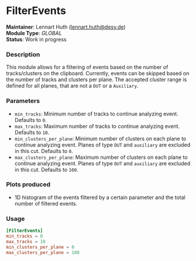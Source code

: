 # FilterEvents
**Maintainer**: Lennart Huth (lennart.huth@desy.de)  
**Module Type**: *GLOBAL*  
**Status**: Work in progress  

### Description
This module allows for a filtering of events based on the number of tracks/clusters on the clipboard.
Currently, events can be skipped based on the number of tracks and clusters per plane. The accepted cluster range is defined for all planes, that are not a `DUT` or a `Auxiliary`.

### Parameters

* `min_tracks`: Minimum number of tracks to continue analyzing event. Defaults to `0`.
* `max_tracks`: Maximum number of tracks to continue analyzing event. Defaults to `10`.
* `min_clusters_per_plane`: Minimum number of clusters on each plane to continue analyzing event. Planes of type `DUT` and `auxiliary` are excluded in this cut. Defaults to `0`.
* `max_clusters_per_plane`: Maximum number of clusters on each plane to continue analyzing event. Planes of type `DUT` and `auxiliary` are excluded in this cut. Defaults to `100`.

### Plots produced
* 1D histogram of the events filtered by a certain parameter and the total number of filtered events.

### Usage
```toml
[FilterEvents]
min_tracks = 0
max_tracks = 10
min_clusters_per_plane = 0
max_clusters_per_plane = 100
```
